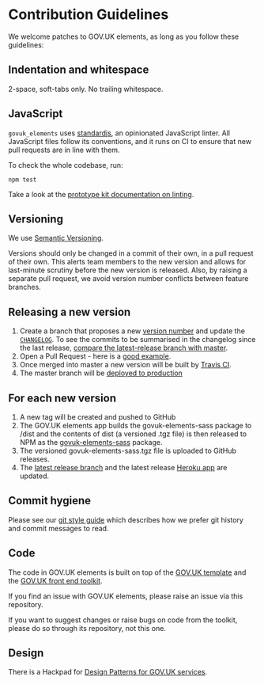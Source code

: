 # Contribution Guidelines

We welcome patches to GOV.UK elements, as long as you follow these
guidelines:

## Indentation and whitespace

2-space, soft-tabs only. No trailing whitespace.

## JavaScript

`govuk_elements` uses [standardjs](http://standardjs.com/), an opinionated JavaScript linter.
All JavaScript files follow its conventions, and it runs on CI to ensure that new pull requests are in line with them.

To check the whole codebase, run:

`npm test`

Take a look at the [prototype kit documentation on linting](https://github.com/alphagov/govuk_prototype_kit/blob/master/docs/linting.md).

## Versioning

We use [Semantic Versioning](http://semver.org/).

Versions should only be changed in a commit of their own, in a pull request of
their own. This alerts team members to the new version and allows for
last-minute scrutiny before the new version is released. Also, by raising a
separate pull request, we avoid version number conflicts between feature
branches.

## Releasing a new version

1. Create a branch that proposes a new [version number](https://github.com/alphagov/govuk_elements/blob/master/VERSION.txt) and update the [`CHANGELOG`](https://github.com/alphagov/govuk_elements/blob/master/CHANGELOG.md). To see the commits to be summarised in the changelog since the last release, [compare the latest-release branch with master](https://github.com/alphagov/govuk_elements/compare/latest-release...master).
2. Open a Pull Request - here is a [good example](https://github.com/alphagov/govuk_elements/pull/438).
3. Once merged into master a new version will be built by [Travis CI](https://travis-ci.org/alphagov/govuk_elements).
4. The master branch will be [deployed to production](http://govuk-elements.herokuapp.com/)

## For each new version

1. A new tag will be created and pushed to GitHub
2. The GOV.UK elements app builds the govuk-elements-sass package to /dist and the contents of dist (a versioned .tgz file) is then released to NPM as the [govuk-elements-sass](https://www.npmjs.com/package/govuk-elements-sass) package.
3. The versioned govuk-elements-sass.tgz file is uploaded to GitHub releases.
4. The [latest release branch](https://github.com/alphagov/govuk_elements/tree/latest-release) and the latest release [Heroku app](http://govuk-elements-sass-release.herokuapp.com/) are updated.

## Commit hygiene

Please see our [git style guide](https://github.com/alphagov/styleguides/blob/master/git.md)
which describes how we prefer git history and commit messages to read.

## Code

The code in GOV.UK elements is built on top of the [GOV.UK template](https://github.com/alphagov/govuk_template)
and the [GOV.UK front end toolkit](https://github.com/alphagov/govuk_frontend_toolkit).

If you find an issue with GOV.UK elements, please raise an issue via this repository.

If you want to suggest changes or raise bugs on code from the toolkit, please do so through its repository, not this one.

## Design

There is a Hackpad for [Design Patterns for GOV.UK services](https://designpatterns.hackpad.com/).
